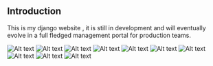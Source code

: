 Introduction
-------------

This is my django website , it is still in development and will eventually evolve in a full fledged management portal for production teams.

![Alt text](https://i.imgur.com/S8IkSSf.png)
![Alt text](https://i.imgur.com/NJzDFC8.png)
![Alt text](https://i.imgur.com/hMOfsAu.png)
![Alt text](https://i.imgur.com/AAy7ItJ.png)
![Alt text](https://i.imgur.com/WlWg0rf.png)
![Alt text](https://i.imgur.com/KA2Tg7N.png)
![Alt text](https://i.imgur.com/C38oPw5.png)
![Alt text](https://i.imgur.com/gq0jaOG.png)
![Alt text](https://i.imgur.com/t2Hl9hy.png)
![Alt text](https://i.imgur.com/r5LfJzV.png)

